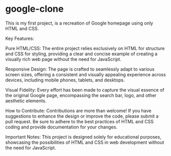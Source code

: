 # google-clone
This is my first project, is a recreation of Google homepage using only HTML and CSS. 

Key Features:

Pure HTML/CSS: The entire project relies exclusively on HTML for structure and CSS for styling, providing a clear and concise example of creating a visually rich web page without the need for JavaScript.

Responsive Design: The page is crafted to seamlessly adapt to various screen sizes, offering a consistent and visually appealing experience across devices, including mobile phones, tablets, and desktops.

Visual Fidelity: Every effort has been made to capture the visual essence of the original Google page, encompassing the search bar, logo, and other aesthetic elements.

How to Contribute:
Contributions are more than welcome! If you have suggestions to enhance the design or improve the code, please submit a pull request. Be sure to adhere to the best practices of HTML and CSS coding and provide documentation for your changes.

Important Notes:
This project is designed solely for educational purposes, showcasing the possibilities of HTML and CSS in web development without the need for JavaScript.
